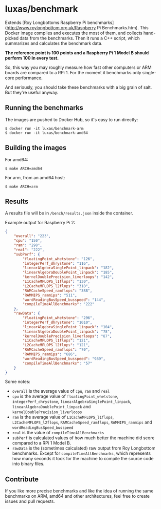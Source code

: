 # luxas/benchmark

Extends [Roy Longbottoms Raspberry Pi benchmarks](http://www.roylongbottom.org.uk/Raspberry Pi Benchmarks.htm).
This Docker image compiles and executes the most of them, and collects hand-picked data from the benchmarks.
Then it runs a C++ script, which summarizes and calculates the benchmark data.

**The reference point is 100 points and a Raspberry Pi 1 Model B should perform 100 in every test.**

So, this way you may roughly measure how fast other computers or ARM boards are compared to a RPi 1.
For the moment it benchmarks only single-core performance.

And seriously, you should take these benchmarks with a big grain of salt. But they're useful anyway.

## Running the benchmarks

The images are pushed to Docker Hub, so it's easy to run directly:

```console
$ docker run -it luxas/benchmark-arm
$ docker run -it luxas/benchmark-amd64
```

## Building the images

For amd64:
```console
$ make ARCH=amd64
```

For arm, from an amd64 host:
```console
$ make ARCH=arm
```

## Results

A results file will be in `/bench/results.json` inside the container.

Example output for Raspberry Pi 2:
```json
{
	"overall": "223",
	"cpu": "150",
	"ram": "298",
	"real": "222",
	"subPerf": {
		"floatingPoint_whetstone": "126",
		"integerPerf_dhrystone": "116",
		"linearAlgebraSinglePoint_linpack": "182",
		"linearAlgebraDoublePoint_linpack": "185",
		"kernelDoublePrecision_liverloops": "142",
		"L1CacheMFLOPS_l1flops": "130",
		"L2CacheMFLOPS_l2flops": "318",
		"RAMCacheSpeed_ramflops": "388",
		"RAMMIPS_rammips": "511",
		"wordReadingBusSpeed_busspeed": "144",
		"compileTimeAllBenchmarks": "222"
	},
	"rawData": {
		"floatingPoint_whetstone": "296",
		"integerPerf_dhrystone": "1010",
		"linearAlgebraSinglePoint_linpack": "104",
		"linearAlgebraDoublePoint_linpack": "78",
		"kernelDoublePrecision_liverloops": "87",
		"L1CacheMFLOPS_l1flops": "121",
		"L2CacheMFLOPS_l2flops": "121",
		"RAMCacheSpeed_ramflops": "70",
		"RAMMIPS_rammips": "686",
		"wordReadingBusSpeed_busspeed": "989",
		"compileTimeAllBenchmarks": "57"
	}
}
```

Some notes:
 - `overall` is the average value of `cpu`, `ram` and `real`
 - `cpu` is the average value of `floatingPoint_whetstone`, `integerPerf_dhrystone`, `linearAlgebraSinglePoint_linpack`, `linearAlgebraDoublePoint_linpack` and `kernelDoublePrecision_liverloops`
 - `ram` is the average value of `L1CacheMFLOPS_l1flops`, `L2CacheMFLOPS_l2flops`, `RAMCacheSpeed_ramflops`, `RAMMIPS_rammips` and `wordReadingBusSpeed_busspeed`
 - `real` is the value of `compileTimeAllBenchmarks`
 - `subPerf` is calculated values of how much better the machine did score compared to a RPi 1 Model B.
 - `rawData` is the (sometimes calculated) raw output from Roy Longbottom benchmarks. Except for `compileTimeAllBenchmarks`, which represents how many seconds it took for the machine to compile the source code into binary files.

## Contribute

If you like more precise benchmarks and like the idea of running the same benchmarks on ARM, amd64 and other architectures, feel free to create issues and pull requests.
